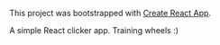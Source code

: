 This project was bootstrapped with [Create React App](https://github.com/facebookincubator/create-react-app).

A simple React clicker app. Training wheels :)